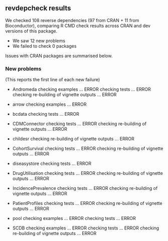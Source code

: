 ## revdepcheck results

We checked 108 reverse dependencies (97 from CRAN + 11 from Bioconductor), comparing R CMD check results across CRAN and dev versions of this package.

 * We saw 12 new problems
 * We failed to check 0 packages

Issues with CRAN packages are summarised below.

### New problems
(This reports the first line of each new failure)

* Andromeda
  checking examples ... ERROR
  checking tests ... ERROR
  checking re-building of vignette outputs ... ERROR

* arrow
  checking examples ... ERROR

* bcdata
  checking tests ... ERROR

* CDMConnector
  checking tests ... ERROR
  checking re-building of vignette outputs ... ERROR

* childesr
  checking re-building of vignette outputs ... ERROR

* CohortSurvival
  checking tests ... ERROR
  checking re-building of vignette outputs ... ERROR

* diseasystore
  checking tests ... ERROR

* DrugUtilisation
  checking tests ... ERROR
  checking re-building of vignette outputs ... ERROR

* IncidencePrevalence
  checking tests ... ERROR
  checking re-building of vignette outputs ... ERROR

* PatientProfiles
  checking tests ... ERROR
  checking re-building of vignette outputs ... ERROR

* pool
  checking examples ... ERROR
  checking tests ... ERROR

* SCDB
  checking examples ... ERROR
  checking tests ... ERROR
  checking re-building of vignette outputs ... ERROR

